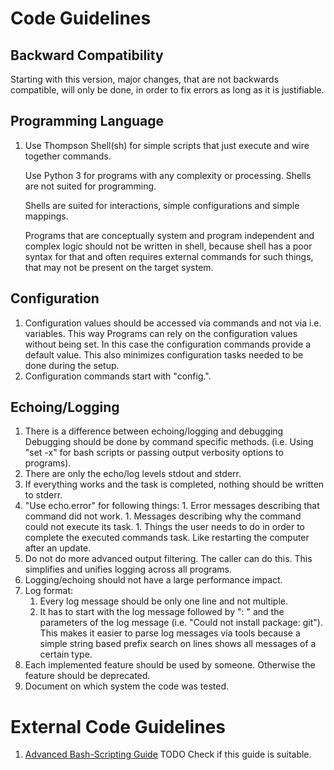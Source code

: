 # Code Guidelines
## Backward Compatibility
Starting with this version, major changes,
that are not backwards compatible,
will only be done,
in order to fix errors as long as it is justifiable.
## Programming Language
1. Use Thompson Shell(sh) for simple scripts that just execute
   and wire together commands.
   
   Use Python 3 for programs with any complexity or processing.
   Shells are not suited for programming.
   
   Shells are suited for interactions, simple configurations and simple mappings.
   
   Programs that are conceptually system and program independent and complex logic
   should not be written in shell,
   because shell has a poor syntax for that and often requires external commands
   for such things, that may not be present on the target system.
## Configuration
   1. Configuration values should be accessed via commands and not via i.e. variables.
     This way Programs can rely on the configuration values without being set.
     In this case the configuration commands provide a default value.
     This also minimizes configuration tasks needed to be done during the setup.
   1. Configuration commands start with "config.".
## Echoing/Logging
   1. There is a difference between echoing/logging and debugging
      Debugging should be done by command specific methods.
      (i.e. Using "set -x" for bash scripts or passing output verbosity options to programs).
   1. There are only the echo/log levels stdout and stderr.
   1. If everything works and the task is completed, nothing should be written to stderr.
   1. "Use echo.error" for following things:
   	1. Error messages describing that command did not work.
   	1. Messages describing why the command could not execute its task.
   	1. Things the user needs to do in order to complete the executed commands task.
   	   Like restarting the computer after an update.
   1. Do not do more advanced output filtering.
      The caller can do this.
      This simplifies and unifies logging across all programs.
   1. Logging/echoing should not have a large performance impact.
   1. Log format:
      1. Every log message should be only one line and not multiple.
      1. It has to start with the log message followed by ": " and the parameters of the log message
         (i.e. "Could not install package: git"). 
         This makes it easier to parse log messages via tools
         because a simple string based prefix search on lines shows all messages of a certain type.
1. Each implemented feature should be used by someone.
   Otherwise the feature should be deprecated.
1. Document on which system the code was tested.
# External Code Guidelines
1. [Advanced Bash-Scripting Guide](http://www.ing.iac.es/~docs/external/bash/abs-guide/)
   TODO Check if this guide is suitable.